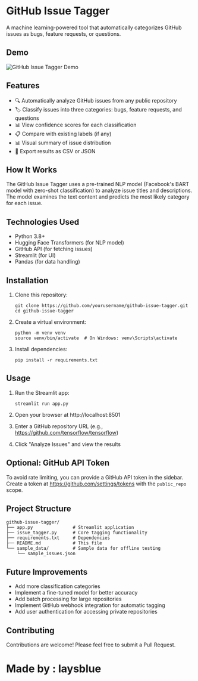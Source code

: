 # GitHub Issue Tagger

A machine learning-powered tool that automatically categorizes GitHub issues as bugs, feature requests, or questions.

## Demo

![GitHub Issue Tagger Demo](https://via.placeholder.com/800x450.png?text=GitHub+Issue+Tagger+Demo)

## Features

- 🔍 Automatically analyze GitHub issues from any public repository
- 🏷️ Classify issues into three categories: bugs, feature requests, and questions
- 📊 View confidence scores for each classification
- 📋 Compare with existing labels (if any)
- 📊 Visual summary of issue distribution
- 💾 Export results as CSV or JSON

## How It Works

The GitHub Issue Tagger uses a pre-trained NLP model (Facebook's BART model with zero-shot classification) to analyze issue titles and descriptions. The model examines the text content and predicts the most likely category for each issue.

## Technologies Used

- Python 3.8+
- Hugging Face Transformers (for NLP model)
- GitHub API (for fetching issues)
- Streamlit (for UI)
- Pandas (for data handling)

## Installation

1. Clone this repository:
   ```
   git clone https://github.com/yourusername/github-issue-tagger.git
   cd github-issue-tagger
   ```

2. Create a virtual environment:
   ```
   python -m venv venv
   source venv/bin/activate  # On Windows: venv\Scripts\activate
   ```

3. Install dependencies:
   ```
   pip install -r requirements.txt
   ```

## Usage

1. Run the Streamlit app:
   ```
   streamlit run app.py
   ```

2. Open your browser at http://localhost:8501

3. Enter a GitHub repository URL (e.g., https://github.com/tensorflow/tensorflow)

4. Click "Analyze Issues" and view the results

## Optional: GitHub API Token

To avoid rate limiting, you can provide a GitHub API token in the sidebar. Create a token at https://github.com/settings/tokens with the `public_repo` scope.

## Project Structure

```
github-issue-tagger/
├── app.py               # Streamlit application
├── issue_tagger.py      # Core tagging functionality
├── requirements.txt     # Dependencies
├── README.md            # This file
└── sample_data/         # Sample data for offline testing
    └── sample_issues.json
```

## Future Improvements

- Add more classification categories
- Implement a fine-tuned model for better accuracy
- Add batch processing for large repositories
- Implement GitHub webhook integration for automatic tagging
- Add user authentication for accessing private repositories

## Contributing

Contributions are welcome! Please feel free to submit a Pull Request.

# Made by : laysblue
